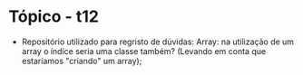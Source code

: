 # Tópico - t12
* Repositório utilizado para regristo de dúvidas:
    Array: na utilização de um array o índice seria uma classe também? (Levando em conta que estaríamos "criando" um array);